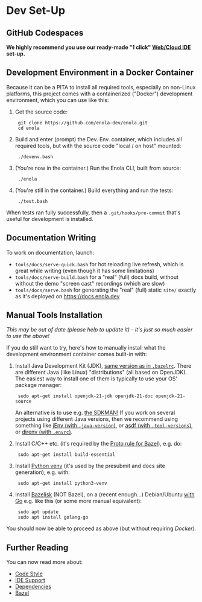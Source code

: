<!--
    SPDX-License-Identifier: Apache-2.0

    Copyright 2023-2025 The Enola <https://enola.dev> Authors

    Licensed under the Apache License, Version 2.0 (the "License");
    you may not use this file except in compliance with the License.
    You may obtain a copy of the License at

        https://www.apache.org/licenses/LICENSE-2.0

    Unless required by applicable law or agreed to in writing, software
    distributed under the License is distributed on an "AS IS" BASIS,
    WITHOUT WARRANTIES OR CONDITIONS OF ANY KIND, either express or implied.
    See the License for the specific language governing permissions and
    limitations under the License.
-->

# Dev Set-Up

## GitHub Codespaces

**We highly recommend you use our ready-made "1 click" [Web/Cloud IDE](ide.md) set-up.**

## Development Environment in a Docker Container

Because it can be a PITA to install all required tools, especially on non-Linux platforms,
this project comes with a containerized ("Docker") development environment, which you can use like this:

1. Get the source code:

        git clone https://github.com/enola-dev/enola.git
        cd enola

1. Build and enter (prompt) the Dev. Env. container, which includes all required tools, but with the source code "local / on host" mounted:

        ./devenv.bash

1. (You're now in the container.) Run the Enola CLI, built from source:

        ./enola

1. (You're still in the container.) Build everything and run the tests:

        ./test.bash

When tests ran fully successfully, then a `.git/hooks/pre-commit` that's useful for development is installed.

## Documentation Writing

To work on documentation, launch:

* `tools/docs/serve-quick.bash` for hot reloading live refresh, which is great while writing (even though it has some limitations)
* `tools/docs/serve-build.bash` for a  "real" (full) docs build, without without the demo "screen cast" recordings (which are slow)
* `tools/docs/serve.bash` for generating the "real" (full) static `site/` exactly as it's deployed on <https://docs.enola.dev>

## Manual Tools Installation

_This may be out of date (please help to update it) - it's just so much easier to use the above!_

If you do still want to try, here's how to manually install what the development environment container comes built-in with:

1. Install Java Development Kit (JDK), [same version as in `.bazelrc`](//.bazelrc).
   There are different Java (like Linux) "distributions" (all based on OpenJDK).
   The easiest way to install one of them is typically to use your OS' package manager:

        sudo apt-get install openjdk-21-jdk openjdk-21-doc openjdk-21-source

   An alternative is to use e.g. [the SDKMAN!](https://sdkman.io)
   If you work on several projects using different Java versions,
   then we recommend using something like
   [jEnv (with `.java-version`)](https://www.jenv.be), or
   [asdf (with `.tool-versions`)](https://asdf-vm.com), or
   [direnv (with `.envrc`)](https://direnv.net).

1. Install C/C++ etc. (it's required by the
   [Proto rule for Bazel](https://github.com/bazelbuild/rules_proto)), e.g. do:

        sudo apt-get install build-essential

1. Install [Python venv](https://docs.python.org/3/library/venv.html)
   (it's used by the presubmit and docs site generation), e.g. with:

        sudo apt-get install python3-venv

1. Install [Bazelisk](https://github.com/bazelbuild/bazelisk) (NOT Bazel),
   on a (recent enough...) Debian/Ubuntu [with Go](https://go.dev/doc/install)
   e.g. like this (or some more manual equivalent):

        sudo apt update
        sudo apt install golang-go

You should now be able to proceed as above (but without requiring _Docker)._

## Further Reading

You can now read more about:

* [Code Style](style.md)
* [IDE Support](ide.md)
* [Dependencies](dependencies.md)
* [Bazel](bazel.md)
